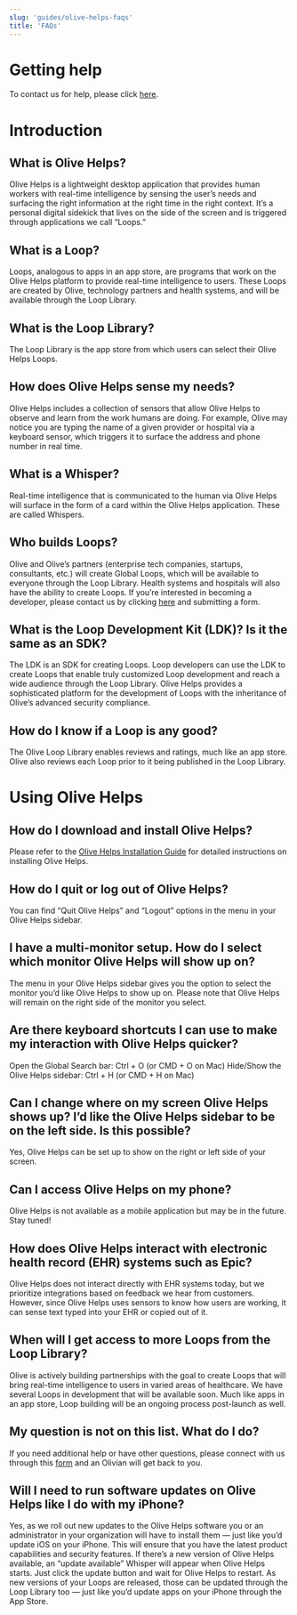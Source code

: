 ```yaml
---
slug: 'guides/olive-helps-faqs'
title: 'FAQs'
---
```


# Getting help

To contact us for help, please click [here](https://olive.page.link/olive-help-support).

# Introduction

## What is Olive Helps?

Olive Helps is a lightweight desktop application that provides human workers with real-time intelligence by sensing the user’s needs and surfacing the right information at the right time in the right context. It’s a personal digital sidekick that lives on the side of the screen and is triggered through applications we call “Loops.”

## What is a Loop?

Loops, analogous to apps in an app store, are programs that work on the Olive Helps platform to provide real-time intelligence to users. These Loops are created by Olive, technology partners and health systems, and will be available through the Loop Library.

## What is the Loop Library?

The Loop Library is the app store from which users can select their Olive Helps Loops.

## How does Olive Helps sense my needs? 

Olive Helps includes a collection of sensors that allow Olive Helps to observe and learn from the work humans are doing. For example, Olive may notice you are typing the name of a given provider or hospital via a keyboard sensor, which triggers it to surface the address and phone number in real time. 

## What is a Whisper?

Real-time intelligence that is communicated to the human via Olive Helps will surface in the form of a card within the Olive Helps application. These are called Whispers.

## Who builds Loops?

Olive and Olive’s partners (enterprise tech companies, startups, consultants, etc.) will create Global Loops, which will be available to everyone through the Loop Library. Health systems and hospitals will also have the ability to create Loops. If you’re interested in becoming a developer, please contact us by clicking [here](https://oliveai.com/olive-helps/developers/) and submitting a form.

## What is the Loop Development Kit (LDK)? Is it the same as an SDK?

The LDK is an SDK for creating Loops. Loop developers can use the LDK to create Loops that enable truly customized Loop development and reach a wide audience through the Loop Library. Olive Helps provides a sophisticated platform for the development of Loops with the inheritance of Olive’s advanced security compliance. 

## How do I know if a Loop is any good?

The Olive Loop Library enables reviews and ratings, much like an app store. Olive also reviews each Loop prior to it being published in the Loop Library.

# Using Olive Helps

## How do I download and install Olive Helps?

Please refer to the [Olive Helps Installation Guide](https://olive.page.link/olive-helps-install) for detailed instructions on installing Olive Helps.

## How do I quit or log out of Olive Helps?

You can find “Quit Olive Helps” and “Logout” options in the menu in your Olive Helps sidebar.

## I have a multi-monitor setup. How do I select which monitor Olive Helps will show up on?

The menu in your Olive Helps sidebar gives you the option to select the monitor you’d like Olive Helps to show up on. Please note that Olive Helps will remain on the right side of the monitor you select.

## Are there keyboard shortcuts I can use to make my interaction with Olive Helps quicker?

Open the Global Search bar: Ctrl + O (or CMD + O on Mac)
Hide/Show the Olive Helps sidebar: Ctrl + H (or CMD + H on Mac)

## Can I change where on my screen Olive Helps shows up? I’d like the Olive Helps sidebar to be on the left side. Is this possible?

Yes, Olive Helps can be set up to show on the right or left side of your screen.

## Can I access Olive Helps on my phone?

Olive Helps is not available as a mobile application but may be in the future. Stay tuned!

## How does Olive Helps interact with electronic health record (EHR) systems such as Epic?

Olive Helps does not interact directly with EHR systems today, but we prioritize integrations based on feedback we hear from customers. However, since Olive Helps uses sensors to know how users are working, it can sense text typed into your EHR or copied out of it.

## When will I get access to more Loops from the Loop Library?

Olive is actively building partnerships with the goal to create Loops that will bring real-time intelligence to users in varied areas of healthcare. We have several Loops in development that will be available soon. Much like apps in an app store, Loop building will be an ongoing process post-launch as well.

## My question is not on this list. What do I do?

If you need additional help or have other questions, please connect with us through this [form](https://olive.page.link/olive-help-support) and an Olivian will get back to you.

## Will I need to run software updates on Olive Helps like I do with my iPhone?

Yes, as we roll out new updates to the Olive Helps software you or an administrator in your organization will have to install them — just like you’d update iOS on your iPhone. This will ensure that you have the latest product capabilities and security features. If there’s a new version of Olive Helps available, an “update available” Whisper will appear when Olive Helps starts. Just click the update button and wait for Olive Helps to restart. As new versions of your Loops are released, those can be updated through the Loop Library too — just like you’d update apps on your iPhone through the App Store.
